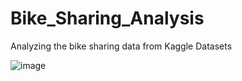 # Bike_Sharing_Analysis
Analyzing the bike sharing data from Kaggle Datasets

![image](https://github.com/user-attachments/assets/8b657695-612c-49e5-92e4-458f52b97409)

